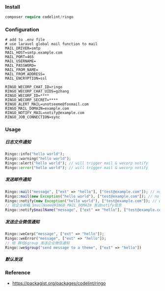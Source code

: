 ### Install

```php
composer require codelint/ringo
```

### Configuration

```properties
# add to .env file
# use laravel global mail function to mail
MAIL_DRIVER=smtp
MAIL_HOST=smtp.example.com
MAIL_PORT=465
MAIL_USERNAME=
MAIL_PASSWORD=
MAIL_FROM_NAME=
MAIL_FROM_ADDRESS=
MAIL_ENCRYPTION=ssl

RINGO_WECORP_CHAT_ID=ringo
RINGO_WECORP_CHAT_UIDS=gzhang
RINGO_WECORP_ID=****
RINGO_WECORP_SECRET=****
RINGO_ALERT_MAIL=unotseeme@foxmail.com
RINGO_MAIL_DOMAIN=example.com
RINGO_NOTIFY_MAIL=notify@example.com
RINGO_JOB_CONNECTION=sync
```

### Usage

##### 日志文件通知

```php
Ringo::info("hello world");
Ringo::warning("hello world");
Ringo::alert("hello world"); // will trigger mail & wecorp notify
Ringo::error("hello world"); // will trigger mail & wecorp notify
```

##### 发送邮件通知

```php
Ringo::mail("message", ["ext" => "hello"], ["test@example.com"]); // no log file
Ringo::mail(new Exception("hello world"), ["test@example.com"]); // no log file
Ringo::notify(new Exception("hello world"), ["test@example.com"]); // with info log
// 给企业邮箱 $mailName@RINGO_MAIL_DOMAIN 发送notify信息
Ringo::notify$mailName("message", ["ext" => "hello"], ["test@example.com"]);	
```

##### 发送企业微信通知

```php
Ringo::weCorp("message", ["ext" => "hello"]);
Ringo::weError("message", ["ext" => "hello"]);
// 给 群组$group 发送企业微信通知
Ringo::we$group("send message to a theme", ["ext" => "hello"])
```

##### 默认发送


### Reference
* https://packagist.org/packages/codelint/ringo

